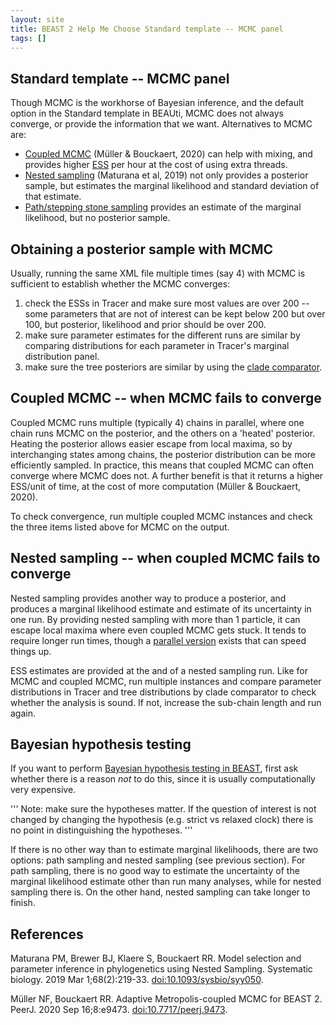 ```yaml
---
layout: site
title: BEAST 2 Help Me Choose Standard template -- MCMC panel
tags: []
---
```


## Standard template -- MCMC panel

Though MCMC is the workhorse of Bayesian inference, and the default option in the Standard template in BEAUti, MCMC does not always converge, or provide the information that we want.
Alternatives to MCMC are:

* [Coupled MCMC](https://github.com/nicfel/CoupledMCMC) (Müller & Bouckaert, 2020) can help with mixing, and provides higher [ESS](https://www.beast2.org/what-is-ess/) per hour at the cost of using extra threads.
* [Nested sampling](https://github.com/BEAST2-Dev/nested-sampling) (Maturana et al, 2019) not only provides a posterior sample, but estimates the marginal likelihood and standard deviation of that estimate.
* [Path/stepping stone sampling](https://github.com/BEAST2-Dev/model-selection) provides an estimate of the marginal likelihood, but no posterior sample.

## Obtaining a posterior sample with MCMC

Usually, running the same XML file multiple times (say 4) with MCMC is sufficient to establish whether the MCMC converges: 

1) check the ESSs in Tracer and make sure most values are over 200 -- some parameters that are not of interest can be kept below 200 but over 100, but posterior, likelihood and prior should be over 200. 
2) make sure parameter estimates for the different runs are similar by comparing distributions for each parameter in Tracer's marginal distribution panel.
3) make sure the tree posteriors are similar by using the [clade comparator](https://www.beast2.org/2020/04/20/comparing-tree-sets.html).

## Coupled MCMC -- when MCMC fails to converge

Coupled MCMC runs multiple (typically 4) chains in parallel, where one chain runs MCMC on the posterior, and the others on a 'heated' posterior. 
Heating the posterior allows easier escape from local maxima, so by interchanging states among chains, the posterior distribution can be more efficiently sampled.
In practice, this means that coupled MCMC can often converge where MCMC does not.
A further benefit is that it returns a higher ESS/unit of time, at the cost of more computation (Müller & Bouckaert, 2020).

To check convergence, run multiple coupled MCMC instances and check the three items listed above for MCMC on the output.


## Nested sampling -- when coupled MCMC fails to converge

Nested sampling provides another way to produce a posterior, and produces a marginal likelihood estimate and estimate of its uncertainty in one run.
By providing nested sampling with more than 1 particle, it can escape local maxima where even coupled MCMC gets stuck.
It tends to require longer run times, though a [parallel version](https://github.com/BEAST2-dev/nested-sampling/wiki/How-to-use-NS#multi-threaded-nested-sampling) exists that can speed things up.


ESS estimates are provided at the and of a nested sampling run. 
Like for MCMC and coupled MCMC, run multiple instances and compare parameter distributions in Tracer and tree distributions by clade comparator to check whether the analysis is sound.
If not, increase the sub-chain length and run again.

## Bayesian hypothesis testing

If you want to perform [Bayesian hypothesis testing in BEAST](http://www.beast2.org/2021/11/01/hypothesis-testing.html), first ask whether there is a reason *not* to do this, since it is usually computationally very expensive.

'''
Note: make sure the hypotheses matter.
If the question of interest is not changed by changing the hypothesis (e.g. strict vs
relaxed clock) there is no point in distinguishing the hypotheses.
'''

If there is no other way than to estimate marginal likelihoods, there are two options: path sampling and nested sampling (see previous section).
For path sampling, there is no good way to estimate the uncertainty of the marginal likelihood estimate other than run many analyses, while for nested sampling there is. On the other hand, nested sampling can take longer to finish.



## References

Maturana PM, Brewer BJ, Klaere S, Bouckaert RR. Model selection and parameter inference in phylogenetics using Nested Sampling. Systematic biology. 2019 Mar 1;68(2):219-33. <a href="https://doi.org/10.1093/sysbio/syy050">doi:10.1093/sysbio/syy050</a>.

Müller NF, Bouckaert RR. Adaptive Metropolis-coupled MCMC for BEAST 2. PeerJ. 2020 Sep 16;8:e9473. <a href="https://doi.org/10.7717/peerj.9473">doi:10.7717/peerj.9473</a>.